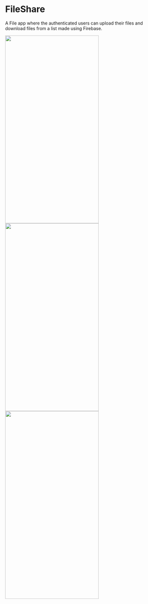 # FileShare
A File app where the authenticated users can upload their files and download files from a list made using Firebase.

<img src="https://user-images.githubusercontent.com/71960312/128480854-32b06495-e498-4a52-aeaf-916e7d20ab04.jpeg" width="300" height="600"> <img src="https://user-images.githubusercontent.com/71960312/128480896-6c5557e8-f027-4a6a-932d-a2c8cae88fd2.jpeg" width="300" height="600"> <img src="https://user-images.githubusercontent.com/71960312/128480943-a9007474-b788-4d81-bdab-016d655d1c06.jpeg" width="300" height="600">
